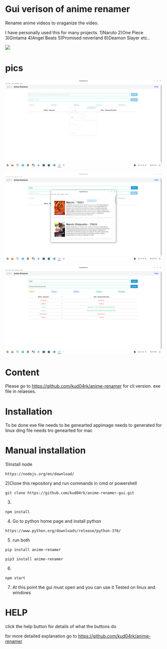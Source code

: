 # Gui verison of anime renamer

Rename anime videos to oraganize the video.

I have personally used this for many projects.
1)Naruto
2)One Piece
3)Gintama
4)Angel Beats
5)Promised neverland
6)Deamon Slayer etc..

![](https://github.com/kud04rk/anime-renamer-gui/blob/master/anime-renamer-gui%20videos%20and%20pics/animerename.gif)

# pics

![](https://github.com/kud04rk/anime-renamer-gui/blob/master/anime-renamer-gui%20videos%20and%20pics/pic1.png)

![](https://github.com/kud04rk/anime-renamer-gui/blob/master/anime-renamer-gui%20videos%20and%20pics/pic2.png)

![](https://github.com/kud04rk/anime-renamer-gui/blob/master/anime-renamer-gui%20videos%20and%20pics/pic3.png)

# Content

Please go to https://github.com/kud04rk/anime-renamer for cli version. exe file in relaeses.

# Installation

To be done
exe file needs to be genearted
appimage needs to generated for linux
dmg file needs tro genearted for mac

# Manual installation

1)Install node

```
https://nodejs.org/en/download/
```

2)Clone this repository and run commands in cmd or powershell

```
git clone https://github.com/kud04rk/anime-renamer-gui.git
```

3.

```
npm install
```

4.  Go to python home page and install python

```
https://www.python.org/downloads/release/python-376/
```

5.  run both

```
pip install anime-renamer
```

```
pip3 install anime-renamer
```

6.

```
npm start
```

7.  At this point the gui must open and you can use it
    Tested on linux and windows

# HELP

click the help button for details of what the buttons do

for more detailed explanation go to https://github.com/kud04rk/anime-renamer

